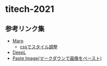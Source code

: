 # titech-2021

## 参考リンク集
- [Marp](https://ktkr3d.github.io/2020/05/27/Marp-for-VS-Code/)
    - [cssでスタイル調整](https://techblog.istyle.co.jp/archives/6356)
- [DeepL](https://www.deepl.com/ja/translator)
- [Paste Image(マークダウンで画像をペースト)](https://zenn.dev/ktechb/articles/968ff79f8f9c46a26ee5)
